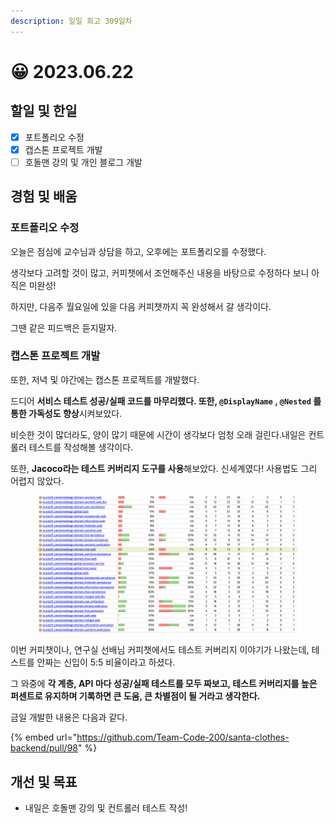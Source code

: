 ```yaml
---
description: 일일 회고 309일차
---
```


# 😀 2023.06.22

## 할일 및 한일&#x20;

* [x] 포트폴리오 수정&#x20;
* [x] 캡스톤 프로젝트 개발&#x20;
* [ ] 호돌맨 강의 및 개인 블로그 개발&#x20;

## 경험 및 배움&#x20;

### 포트폴리오 수정&#x20;

오늘은 점심에 교수님과 상담을 하고, 오후에는 포트폴리오를 수정했다.

생각보다 고려할 것이 많고, 커피챗에서 조언해주신 내용을 바탕으로 수정하다 보니 아직은 미완성!

하지만, 다음주 월요일에 있을 다음 커피챗까지 꼭 완성해서 갈 생각이다.

그땐 같은 피드백은 듣지말자.

### 캡스톤 프로젝트 개발&#x20;

또한, 저녁 및 야간에는 캡스톤 프로젝트를 개발했다.

드디어 **서비스 테스트 성공/실패 코드를 마무리했다. 또한, `@DisplayName` , `@Nested` 를 통한 가독성도 향상**시켜보았다.

비슷한 것이 많더라도, 양이 많기 때문에 시간이 생각보다 엄청 오래 걸린다.내일은 컨트롤러 테스트를 작성해볼 생각이다.

또한, **Jacoco라는 테스트 커버리지 도구를 사용**해보았다. 신세계였다! 사용법도 그리 어렵지 않았다.

<figure><img src="../.gitbook/assets/image (5).png" alt=""><figcaption></figcaption></figure>

이번 커피챗이나, 연구실 선배님 커피챗에서도 테스트 커버리지 이야기가 나왔는데, 테스트를 안짜는 신입이 5:5 비율이라고 하셨다.

그 와중에 **각 계층, API 마다 성공/실패 테스트를 모두 짜보고, 테스트 커버리지를 높은 퍼센트로 유지하며 기록하면 큰 도움, 큰 차별점이 될 거라고 생각한다.**

금일 개발한 내용은 다음과 같다.

{% embed url="https://github.com/Team-Code-200/santa-clothes-backend/pull/98" %}

## 개선 및 목표&#x20;

* 내일은 호돌맨 강의 및 컨트롤러 테스트 작성!&#x20;

